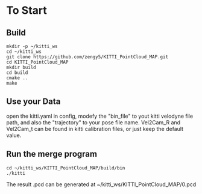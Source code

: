 To Start
===

Build
---

    mkdir -p ~/kitti_ws
    cd ~/kitti_ws
    git clone https://github.com/zengy5/KITTI_PointCloud_MAP.git
    cd KITTI_PointCloud_MAP
    mkdir build
    cd build
    cmake ..
    make

Use your Data
---

open the kitti.yaml in config, modefy the "bin_file" to yout kitti velodyne file path, and also the "trajectory" to your pose file name.
Vel2Cam_R and Vel2Cam_t can be found in kitti calibration files, or just keep the default value.

Run the merge program
---

    cd ~/kitti_ws/KITTI_PointCloud_MAP/build/bin
    ./kitti

The result .pcd can be generated at ~/kitti_ws/KITTI_PointCloud_MAP/0.pcd